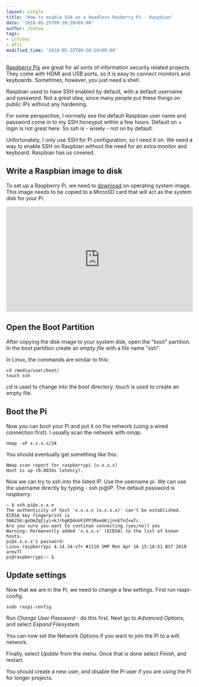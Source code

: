 ```yaml
---
layout: single
title: "How to enable SSH on a headless Rasberry Pi - Raspbian"
date: '2018-05-25T09:10:18+09:00'
author: Joshua
tags:
- infosec
- dfir
modified_time: '2018-05-25T09:10:18+09:00'
---
```


[Raspberry Pis](https://www.raspberrypi.org/) are great for all sorts of information security related projects. They come with HDMI and USB ports, so it is easy to connect monitors and keyboards. Sometimes, however, you just need a shell.

Raspbian used to have SSH enabled by default, with a default username and password. Not a great idea, since many people put these things on public IPs without any hardening.

For some perspective, I normally see the default Raspbian user name and password come in to my SSH honeypot within a few hours. Default on + login is not great here. So ssh is - wisely - not on by default.

Unfortunately, I only use SSH for Pi configuration, so I need it on. We need a way to enable SSH on Raspbian without the need for an extra monitor and keyboard. Raspbian has us covered.

## Write a Raspbian image to disk
To set up a Raspberry Pi, we need to [download](https://www.raspberrypi.org/downloads/) on operating system image. This image needs to be copied to a MicroSD card that will act as the system disk for your Pi.

<style>.embed-container { position: relative; padding-bottom: 56.25%; height: 0; overflow: hidden; max-width: 100%; } .embed-container iframe, .embed-container object, .embed-container embed { position: absolute; top: 0; left: 0; width: 100%; height: 100%; }</style><div class='embed-container'><iframe src='https://www.youtube.com/embed/N17rPCj9ye8' frameborder='0' allowfullscreen></iframe></div>

## Open the Boot Partition
After copying the disk image to your system disk, open the "boot" partition. In the boot partition create an *empty file* with a file name "ssh".

In Linux, the commands are similar to this:
```
cd /media/user/boot/
touch ssh
```

*cd* is used to change into the boot directory. *touch* is used to create an empty file.

## Boot the Pi
Now you can boot your Pi and put it on the network (using a wired connection first). I usually scan the network with *nmap*.

```
nmap -sP x.x.x.x/24
```

You should eventually get something like this:
```
Nmap scan report for raspberrypi (x.x.x.x)
Host is up (0.0034s latency).
```

Now we can try to ssh into the listed IP. Use the username pi. We can use the username directly by typing - ssh pi@IP. The default password is *raspberry*.
```
~ $ ssh pi@x.x.x.x
The authenticity of host 'x.x.x.x (x.x.x.x)' can't be established.
ECDSA key fingerprint is SHA256:goOmZqIjyi+kJrbgKQ4oUF2PPJMxe6KjjnnEfnZ+wTc.
Are you sure you want to continue connecting (yes/no)? yes
Warning: Permanently added 'x.x.x.x' (ECDSA) to the list of known hosts.
pi@x.x.x.x's password:
Linux raspberrypi 4.14.34-v7+ #1110 SMP Mon Apr 16 15:18:51 BST 2018 armv7l
pi@raspberrypi:~ $
```

## Update settings
Now that we are in the Pi, we need to change a few settings. First run raspi-config.
```
sudo raspi-config
```

Run *Change User Password* - do this first. Next go to *Advanced Options*, and select *Expand Filesystem*.

You can now set the Network Options if you want to join the Pi to a wifi network.

Finally, select *Update* from the menu. Once that is done select *Finish*, and restart.

You should create a new user, and disable the Pi user if you are using the Pi for longer projects.
